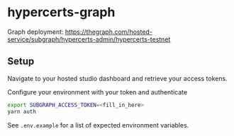 # hypercerts-graph

Graph deployment: 
https://thegraph.com/hosted-service/subgraph/hypercerts-admin/hypercerts-testnet

## Setup

Navigate to your hosted studio dashboard and retrieve your access tokens.

Configure your environment with your token and authenticate

```sh
export SUBGRAPH_ACCESS_TOKEN=<fill_in_here>
yarn auth
```

See `.env.example` for a list of expected environment variables.